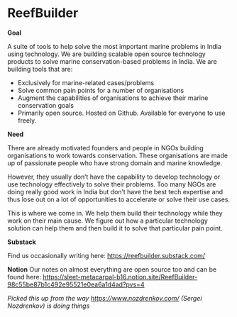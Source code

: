 # ReefBuilder
**Goal**

A suite of tools to help solve the most important marine problems in India using technology. We are building scalable open source technology products to solve marine conservation-based problems in India. We are building tools that are:

- Exclusively for marine-related cases/problems
- Solve common pain points for a number of organisations
- Augment the capabilities of organisations to achieve their marine conservation goals
- Primarily open source. Hosted on Github. Available for everyone to use freely.

**Need**

There are already motivated founders and people in NGOs building organisations to work towards conservation. These organisations are made up of passionate people who have strong domain and marine knowledge.

However, they usually don’t have the capability to develop technology or use technology effectively to solve their problems. Too many NGOs are doing really good work in India but don’t have the best tech expertise and thus lose out on a lot of opportunities to accelerate or solve their use cases. 

This is where we come in. We help them build their technology while they work on their main cause. We figure out how a particular technology solution can help them and then build it to solve that particular pain point.

**Substack**

Find us occasionally writing here: https://reefbuilder.substack.com/

**Notion**
Our notes on almost everything are open source too and can be found here: https://sleet-metacarpal-b16.notion.site/ReefBuilder-98c55be87b1c492e95521e0ea6a1d4ad?pvs=4

_Picked this up from the way https://www.nozdrenkov.com/ (Sergei Nozdrenkov) is doing things_
